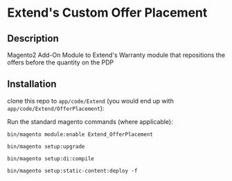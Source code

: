 # Extend's Custom Offer Placement

## Description

 Magento2 Add-On Module to Extend's Warranty module that repositions the offers before the quantity on the PDP
 

## Installation
   
   clone this repo to `app/code/Extend` (you would end up with `app/code/Extend/OfferPlacement`):
    
  Run the standard magento commands (where applicable):

    bin/magento module:enable Extend_OfferPlacement
    
    bin/magento setup:upgrade
    
    bin/magento setup:di:compile
    
    bin/magento setup:static-content:deploy -f  
    
    
    

